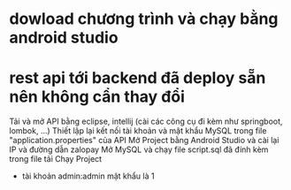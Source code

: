 # dowload chương trình và chạy bằng android studio
# rest api tới backend đã deploy sẵn nên không cẩn thay đổi
Tải và mở API bằng eclipse, intellij (cài các công cụ đi kèm như springboot, lombok, ...)
Thiết lập lại kết nối tài khoản và mật khẩu MySQL trong file "application.properties" của API
Mở Project bằng Android Studio và cài lại IP và đường dẫn zalopay 
Mở MySQL và chạy file script.sql đã đính kèm trong file tải
Chạy Project 
   + tài khoản admin:admin mật khẩu là 1

